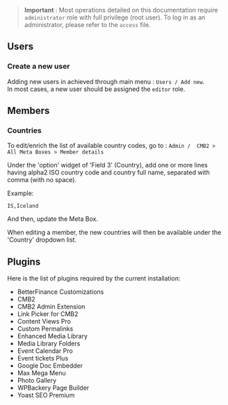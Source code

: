 
> **Important** : Most operations detailed on this documentation require `administrator` role with full privilege (root user).  To log in as an administrator, please refer to the `access` file.



## Users

### Create a new user

Adding new users in achieved through main menu : `Users / Add new`.  
In most cases, a new user should be assigned the `editor` role.



## Members

### Countries
To edit/enrich the list of available country codes, go to :
`Admin /  CMB2 > All Meta Boxes > Member details`

Under the 'option' widget of 'Field 3' (Country), add one or more lines having alpha2 ISO country code and country full name, separated with comma (with no space).

Example:

```
IS,Iceland
```

And then, update the Meta Box.

When editing a member, the new countries will then be available under the 'Country' dropdown list.



## Plugins

Here is the list of plugins required by the current installation:  

* BetterFinance Customizations
* CMB2
* CMB2 Admin Extension
* Link Picker for CMB2
* Content Views Pro
* Custom Permalinks
* Enhanced Media Library
* Media Library Folders
* Event Calendar Pro
* Event tickets Plus
* Google Doc Embedder
* Max Mega Menu
* Photo Gallery
* WPBackery Page Builder
* Yoast SEO Premium
